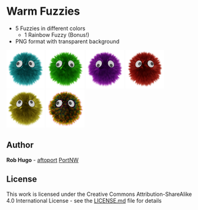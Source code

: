 # Warm Fuzzies

* 5 Fuzzies in different colors
  - 1 Rainbow Fuzzy (Bonus!)
* PNG format with transparent background

<img width="100" src="https://github.com/aftoport/clip-art/blob/master/warm-fuzzies/warm-fuzzy-blue-hd.png">
<img width="100" src="https://github.com/aftoport/clip-art/blob/master/warm-fuzzies/warm-fuzzy-green-hd.png">
<img width="100" src="https://github.com/aftoport/clip-art/blob/master/warm-fuzzies/warm-fuzzy-purple-hd.png">
<img width="100" src="https://github.com/aftoport/clip-art/blob/master/warm-fuzzies/warm-fuzzy-red-hd.png">
<img width="100" src="https://github.com/aftoport/clip-art/blob/master/warm-fuzzies/warm-fuzzy-yellow-hd.png">
<img width="100" src="https://github.com/aftoport/clip-art/blob/master/warm-fuzzies/warm-fuzzy-rainbow-hd.png">



## Author

**Rob Hugo** - [aftoport](https://github.com/aftoport)
[PortNW](https://portnw.com)

## License

This work is licensed under the Creative Commons Attribution-ShareAlike 4.0 International License - see the [LICENSE.md](LICENSE.md) file for details
